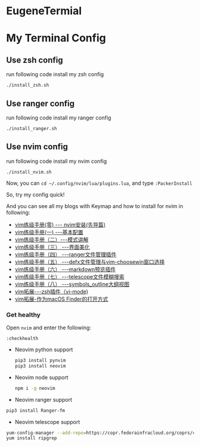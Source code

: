 # EugeneTermial

# My Terminal Config

<!-- ## Try out this config

Make sure to remove or move your current `nvim` directory

```sh
mkdir ~/.config/
git clone https://github.com/command-z-z/EugeneNvim.git
```

Run `nvim` and wait for the plugins to be installed

**NOTE:** (You will notice treesitter pulling in a bunch of parsers the next time you open Neovim) -->

## Use zsh config

run following code install my zsh config

```
./install_zsh.sh

```

## Use ranger config

run following code install my ranger config

```
./install_ranger.sh

```

## Use nvim config

run following code install my nvim config

```
./install_nvim.sh
```

Now, you can `cd ~/.config/nvim/lua/plugins.lua`, and type `:PackerInstall`

So, try my config quick!

And you can see all my blogs with Keymap and how to install for nvim in following:

- [vim练级手册(零) --- nvim安装(先导篇)](https://command-z-z.github.io/2021/12/05/vim%E7%BB%83%E7%BA%A7%E6%89%8B%E5%86%8C-%E4%B8%80/)
- [vim练级手册(一) ---基本配置](https://command-z-z.github.io/2022/03/21/vim%E7%BB%83%E7%BA%A7%E6%89%8B%E5%86%8C-%E4%B8%80-1/)
- [vim练级手册（二）---模式讲解](https://command-z-z.github.io/2022/03/24/vim%E7%BB%83%E7%BA%A7%E6%89%8B%E5%86%8C%EF%BC%88%E4%BA%8C%EF%BC%89/)
- [vim练级手册（三） ---界面美化](https://command-z-z.github.io/2022/03/25/vim%E7%BB%83%E7%BA%A7%E6%89%8B%E5%86%8C%EF%BC%88%E4%B8%89%EF%BC%89-%E7%95%8C%E9%9D%A2%E7%BE%8E%E5%8C%96/)
- [vim练级手册（四） ---ranger文件管理插件](https://command-z-z.github.io/2022/04/04/vim%E7%BB%83%E7%BA%A7%E6%89%8B%E5%86%8C%EF%BC%88%E5%9B%9B%EF%BC%89-ranger%E6%96%87%E4%BB%B6%E7%AE%A1%E7%90%86%E6%8F%92%E4%BB%B6/)
- [vim练级手册（五） ---defx文件管理与vim-choosewin窗口选择](https://command-z-z.github.io/2022/04/22/vim%E7%BB%83%E7%BA%A7%E6%89%8B%E5%86%8C%EF%BC%88%E4%BA%94%EF%BC%89-defx%E6%96%87%E4%BB%B6%E7%AE%A1%E7%90%86%E4%B8%8Evim-choosewin%E7%AA%97%E5%8F%A3%E9%80%89%E6%8B%A9/)
- [vim练级手册（六） ---markdown预览插件](https://command-z-z.github.io/2022/04/23/vim%E7%BB%83%E7%BA%A7%E6%89%8B%E5%86%8C%EF%BC%88%E5%85%AD%EF%BC%89-markdown%E9%A2%84%E8%A7%88%E6%8F%92%E4%BB%B6/)
- [vim练级手册（七） ---telescope文件模糊搜索](https://command-z-z.github.io/2022/04/23/vim%E7%BB%83%E7%BA%A7%E6%89%8B%E5%86%8C%EF%BC%88%E4%B8%83%EF%BC%89-telescope%E6%96%87%E4%BB%B6%E6%A8%A1%E7%B3%8A%E6%90%9C%E7%B4%A2/)
- [vim练级手册（八） ---symbols_outline大纲视图](https://command-z-z.github.io/2022/06/20/vim%E7%BB%83%E7%BA%A7%E6%89%8B%E5%86%8C%EF%BC%88%E5%85%AB%EF%BC%89-symbols-outline%E5%A4%A7%E7%BA%B2%E8%A7%86%E5%9B%BE/)
- [vim拓展---zsh插件（vi-mode)](https://command-z-z.github.io/2022/06/16/vim%E6%8B%93%E5%B1%95-zsh%E6%8F%92%E4%BB%B6%EF%BC%88vi-mode%EF%BC%89/)
- [vim拓展-作为macOS Finder的打开方式](https://command-z-z.github.io/2022/08/13/vim-%E4%BD%9C%E4%B8%BAmacOS-Finder%E7%9A%84%E6%89%93%E5%BC%80%E6%96%B9%E5%BC%8F/)

### Get healthy

Open `nvim` and enter the following:

```
:checkhealth
```


- Neovim python support

  ```sh
  pip3 install pynvim
  pip3 install neovim
  ```

- Neovim node support

  ```sh
  npm i -g neovim
  ```
- Neovim ranger support

```sh
pip3 install Ranger-fm
```

- Neovim telescope support

```sh
yum-config-manager --add-repo=https://copr.fedorainfracloud.org/coprs/carlwgeorge/ripgrep/repo/epel-7/carlwgeorge-ripgrep-epel-7.repo
yum install ripgrep
```
